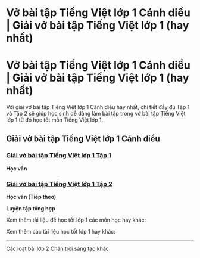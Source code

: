 # Vở bài tập Tiếng Việt lớp 1 Cánh diều | Giải vở bài tập Tiếng Việt lớp 1 (hay nhất)

# Vở bài tập Tiếng Việt lớp 1 Cánh diều | Giải vở bài tập Tiếng Việt lớp 1 (hay nhất)

Với giải vở bài tập Tiếng Việt lớp 1 Cánh diều hay nhất, chi tiết đầy đủ Tập 1 và Tập 2 sẽ giúp học sinh dễ dàng làm bài tập trong vở bài tập Tiếng Việt lớp 1 từ đó học tốt môn Tiếng Việt lớp 1.

## Giải vở bài tập Tiếng Việt lớp 1 Cánh diều

### [**Giải vở bài tập Tiếng Việt lớp 1 Tập 1**](https://www.vietjack.com/vbt-tieng-viet-1-cd/giai-vo-bai-tap-tieng-viet-lop-1-tap-1-canh-dieu.jsp)

**Học vần**

### [**Giải vở bài tập Tiếng Việt lớp 1 Tập 2**](https://www.vietjack.com/vbt-tieng-viet-1-cd/giai-vo-bai-tap-tieng-viet-lop-1-tap-2-canh-dieu.jsp)

**Học vần (Tiếp theo)**

**Luyện tập tổng hợp**

Xem thêm tài liệu để học tốt lớp 1 các môn học hay khác:

Xem thêm các tài liệu học tốt lớp 1 hay khác:

* * *

Các loạt bài lớp 2 Chân trời sáng tạo khác
